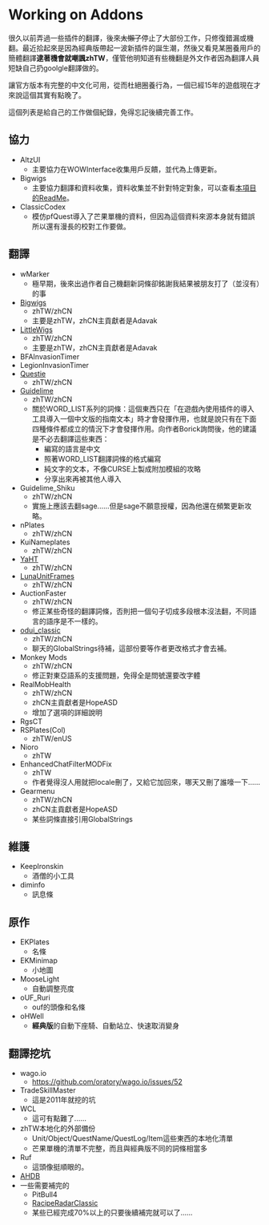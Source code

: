 # Working on Addons

很久以前弄過一些插件的翻譯，後來~~太懶了~~停止了大部份工作，只修復錯漏或機翻。最近拾起來是因為經典版帶起一波新插件的誕生潮，然後又看見某圈養用戶的簡體翻譯**逮著機會就嘲諷zhTW**，僅管他明知道有些機翻是外文作者因為翻譯人員短缺自己扔goolgle翻譯做的。

讓官方版本有完整的中文化可用，從而杜絕圈養行為，一個已經15年的遊戲現在才來說這個其實有點晚了。

這個列表是給自己的工作做個紀錄，免得忘記後續完善工作。

## 協力

* AltzUI
    * 主要協力在WOWInterface收集用戶反饋，並代為上傳更新。
* Bigwigs
    * 主要協力翻譯和資料收集，資料收集並不針對特定對象，可以查看[本項目的ReadMe](https://github.com/EKE00372/WOWThings/blob/master/README.md)。
* ClassicCodex
    * 模仿pfQuest導入了芒果單機的資料，但因為這個資料來源本身就有錯誤所以還有漫長的校對工作要做。

## 翻譯

* wMarker
    * 極早期，後來出過作者自己機翻新詞條卻銘謝我結果被朋友打了（並沒有）的事
* [Bigwigs](https://github.com/BigWigsMods/BigWigs/commits?author=EKE00372)
    * zhTW/zhCN
    * 主要是zhTW，zhCN主貢獻者是Adavak
* [LittleWigs](https://github.com/BigWigsMods/LittleWigs/commits?author=EKE00372)
    * zhTW/zhCN
    * 主要是zhTW，zhCN主貢獻者是Adavak
* BFAInvasionTimer
* LegionInvasionTimer
* [Questie](https://github.com/AeroScripts/QuestieDev/commits?author=EKE00372)
    * zhTW/zhCN
* [Guidelime](https://github.com/max-ri/Guidelime/commits?author=EKE00372)
    * zhTW/zhCN
    * 關於WORD_LIST系列的詞條：這個東西只在「在遊戲內使用插件的導入工具導入一個中文版的指南文本」時才會發揮作用，也就是說只有在下面四種條件都成立的情況下才會發揮作用。向作者Borick詢問後，他的建議是不必去翻譯這些東西：
        * 編寫的語言是中文
        * 照著WORD_LIST翻譯詞條的格式編寫
        * 純文字的文本，不像CURSE上製成附加模組的攻略
        * 分享出來再被其他人導入
* Guidelime_Shiku
    * zhTW/zhCN
    * 實施上應該去翻sage......但是sage不願意授權，因為他還在頻繁更新攻略。
* nPlates
    * zhTW/zhCN
* KuiNameplates
    * zhTW/zhCN
* [YaHT](https://github.com/Aviana/YaHT/commits?author=EKE00372)
    * zhTW/zhCN
* [LunaUnitFrames](https://github.com/Aviana/LunaUnitFrames/commits?author=EKE00372)
    * zhTW/zhCN
* AuctionFaster
    * zhTW/zhCN
    * 修正某些奇怪的翻譯詞條，否則把一個句子切成多段根本沒法翻，不同語言的語序是不一樣的。
* [odui_classic](https://github.com/obble/modui_classic/commits?author=EKE00372)
    * zhTW/zhCN
    * 聊天的GlobalStrings待補，這部份要等作者更改格式才會去補。
* Monkey Mods
    * zhTW/zhCN
    * 修正對東亞語系的支援問題，免得全是問號還要改字體
* RealMobHealth
    * zhTW/zhCN
    * zhCN主貢獻者是HopeASD
    * 增加了選項的詳細說明
* RgsCT
* RSPlates(Col)
    * zhTW/enUS
* Nioro
    * zhTW
* EnhancedChatFilterMODFix
    * zhTW
    * 作者覺得沒人用就把locale刪了，又給它加回來，哪天又刪了誰嚎一下......
* Gearmenu
    * zhTW/zhCN
    * zhCN主貢獻者是HopeASD
    * 某些詞條直接引用GlobalStrings

## 維護

* KeepIronskin
    * 酒僧的小工具
* diminfo
    * 訊息條

## 原作

* EKPlates
    * 名條
* EKMinimap
    * 小地圖
* MooseLight
    * 自動調整亮度
* oUF_Ruri
   * ouf的頭像和名條
* oHWell
    * **經典版**的自動下座騎、自動站立、快速取消變身

## 翻譯挖坑

* wago.io
     * https://github.com/oratory/wago.io/issues/52
* TradeSkillMaster
     * 這是2011年就挖的坑
* WCL
     * 這可有點難了......
* zhTW本地化的外部備份
     * Unit/Object/QuestName/QuestLog/Item這些東西的本地化清單
     * 芒果單機的清單不完整，而且與經典版不同的詞條相當多
* Ruf
     * 這頭像挺順眼的。
* [AHDB](https://www.curseforge.com/wow/addons/auction-house-database)
* 一些需要補完的
     * PitBull4
     * [RacipeRadarClassic](https://www.curseforge.com/wow/addons/recipe-radar-classic)
     * 某些已經完成70%以上的只要後續補完就可以了......
